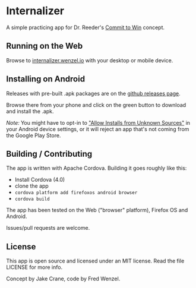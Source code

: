 # Internalizer

A simple practicing app for Dr. Reeder's [Commit to Win](http://www.heidireeder.com/commit-to-win) concept.

## Running on the Web

Browse to [internalizer.wenzel.io](http://internalizer.wenzel.io) with your desktop or mobile device.


## Installing on Android

Releases with pre-built .apk packages are on the [github releases page](https://github.com/fwenzel/internalizer/releases).

Browse there from your phone and click on the green button to download and install the .apk.

*Note:* You might have to opt-in to ["Allow Installs from Unknown Sources"](http://developer.android.com/distribute/tools/open-distribution.html) in your Android device settings, or it will reject an app that's not coming from the Google Play Store.

## Building / Contributing

The app is written with Apache Cordova. Building it goes roughly like this:
* Install Cordova (4.0)
* clone the app
* ``cordova platform add firefoxos android browser``
* ``cordova build``

The app has been tested on the Web ("browser" platform), Firefox OS and Android.

Issues/pull requests are welcome.


## License

This app is open source and licensed under an MIT license. Read the file LICENSE for more info.

Concept by Jake Crane, code by Fred Wenzel.
